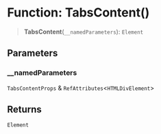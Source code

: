 # Function: TabsContent()

> **TabsContent**(`__namedParameters`): `Element`

## Parameters

### \_\_namedParameters

`TabsContentProps` & `RefAttributes`\<`HTMLDivElement`\>

## Returns

`Element`
